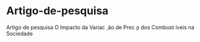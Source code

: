 # Artigo-de-pesquisa
Artigo de pesquisa O Impacto da Variac ̧  ̃ao de Prec ̧o dos Combust ́ıveis na Sociedade
